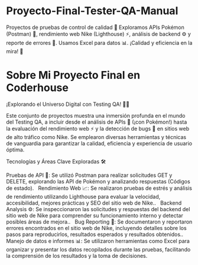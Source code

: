 # Proyecto-Final-Tester-QA-Manual
Proyectos de pruebas de control de calidad 🧪  Exploramos APIs Pokémon (Postman) 👾, rendimiento web Nike (Lighthouse) ⚡, análisis de backend ⚙️ y reporte de errores 🐛. Usamos Excel para datos 📊. ¡Calidad y eficiencia en la mira! 🚀

# Sobre Mi Proyecto Final en Coderhouse
¡Explorando el Universo Digital con Testing QA! 🕵️‍♀️

Este conjunto de proyectos muestra una inmersión profunda en el mundo del Testing QA, a incluir desde el análisis de APIs 👾 (¡con Pokémon!) hasta la evaluación del rendimiento web ⚡ y la detección de bugs 🐛 en sitios web de alto tráfico como Nike. Se emplearon diversas herramientas y técnicas de vanguardia para garantizar la calidad, eficiencia y experiencia de usuario óptima.

Tecnologías y Áreas Clave Exploradas 🛠️

Pruebas de API 📡: Se utilizó Postman para realizar solicitudes GET y DELETE, explorando las API de Pokémon y analizando respuestas (Códigos de estado).   
Rendimiento Web 📈: Se realizaron pruebas de estrés y análisis de rendimiento utilizando Lighthouse para evaluar la velocidad, accesibilidad, mejores prácticas y SEO del sitio web de Nike..   
Backend Analysis ⚙️: Se inspeccionaron las solicitudes y respuestas del backend del sitio web de Nike para comprender su funcionamiento interno y detectar posibles áreas de mejora..   
Bug Reporting 🐞: Se documentaron y reportaron errores encontrados en el sitio web de Nike, incluyendo detalles sobre los pasos para reproducirlos, resultados esperados y resultados obtenidos..   
Manejo de datos e informes 📊: Se utilizaron herramientas como Excel para organizar y presentar los datos recopilados durante las pruebas, facilitando la comprensión de los resultados y la toma de decisiones.
